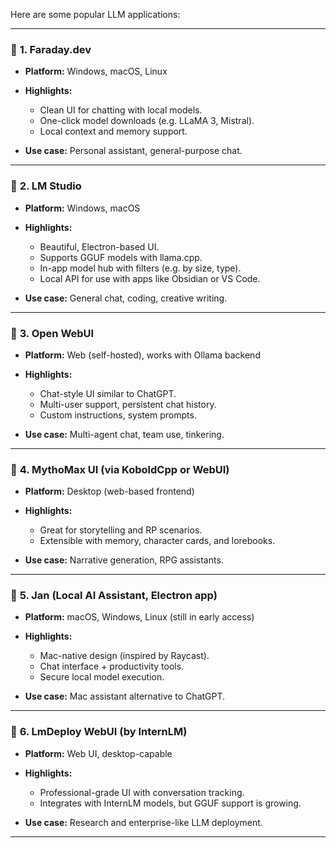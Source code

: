 Here are some popular LLM applications:

---

### 🌟 **1. Faraday.dev**

* **Platform:** Windows, macOS, Linux
* **Highlights:**

  * Clean UI for chatting with local models.
  * One-click model downloads (e.g. LLaMA 3, Mistral).
  * Local context and memory support.
* **Use case:** Personal assistant, general-purpose chat.

---

### 🌟 **2. LM Studio**

* **Platform:** Windows, macOS
* **Highlights:**

  * Beautiful, Electron-based UI.
  * Supports GGUF models with llama.cpp.
  * In-app model hub with filters (e.g. by size, type).
  * Local API for use with apps like Obsidian or VS Code.
* **Use case:** General chat, coding, creative writing.

---

### 🌟 **3. Open WebUI**

* **Platform:** Web (self-hosted), works with Ollama backend
* **Highlights:**

  * Chat-style UI similar to ChatGPT.
  * Multi-user support, persistent chat history.
  * Custom instructions, system prompts.
* **Use case:** Multi-agent chat, team use, tinkering.

---

### 🌟 **4. MythoMax UI (via KoboldCpp or WebUI)**

* **Platform:** Desktop (web-based frontend)
* **Highlights:**

  * Great for storytelling and RP scenarios.
  * Extensible with memory, character cards, and lorebooks.
* **Use case:** Narrative generation, RPG assistants.

---

### 🌟 **5. Jan (Local AI Assistant, Electron app)**

* **Platform:** macOS, Windows, Linux (still in early access)
* **Highlights:**

  * Mac-native design (inspired by Raycast).
  * Chat interface + productivity tools.
  * Secure local model execution.
* **Use case:** Mac assistant alternative to ChatGPT.

---

### 🌟 **6. LmDeploy WebUI (by InternLM)**

* **Platform:** Web UI, desktop-capable
* **Highlights:**

  * Professional-grade UI with conversation tracking.
  * Integrates with InternLM models, but GGUF support is growing.
* **Use case:** Research and enterprise-like LLM deployment.

---
